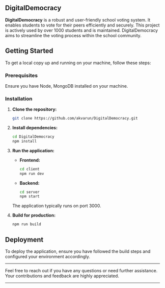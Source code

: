## DigitalDemocracy

**DigitalDemocracy** is a robust and user-friendly school voting system. It enables students to vote for their peers efficiently and securely. This project is actively used by over 1000 students and is maintained. DigitalDemocracy aims to streamline the voting process within the school community.

## Getting Started

To get a local copy up and running on your machine, follow these steps:

### Prerequisites

Ensure you have Node, MongoDB installed on your machine.

### Installation

1. **Clone the repository:**

    ```bash
    git clone https://github.com/akvarun/DigitalDemocracy.git
    ```

2. **Install dependencies:**

    ```bash
    cd DigitalDemocracy
    npm install
    ```

3. **Run the application:**

    - **Frontend:**

        ```bash
        cd client
        npm run dev
        ```

    - **Backend:**

        ```bash
        cd server
        npm start
        ```

    The application typically runs on port 3000.

4. **Build for production:**

    ```bash
    npm run build
    ```

## Deployment

To deploy the application, ensure you have followed the build steps and configured your environment accordingly.

---

Feel free to reach out if you have any questions or need further assistance. Your contributions and feedback are highly appreciated.

---
